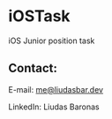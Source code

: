 # iOSTask
iOS Junior position task


## Contact:

E-mail: me@liudasbar.dev

LinkedIn: Liudas Baronas
